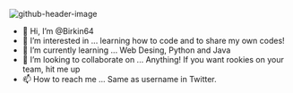 ![github-header-image](https://user-images.githubusercontent.com/99815968/168315636-78d8f197-5ecb-4dd2-93d8-d7affb3255cf.png)

- 👋 Hi, I’m @Birkin64
- 👀 I’m interested in ... learning how to code and to share my own codes!
- 🌱 I’m currently learning ... Web Desing, Python and Java
- 💞️ I’m looking to collaborate on ... Anything! If you want rookies on your team, hit me up
- 📫 How to reach me ... Same as username in Twitter. 

<!---
Birkin64/Birkin64 is a ✨ special ✨ repository because its `README.md` (this file) appears on your GitHub profile.
You can click the Preview link to take a look at your changes.
--->
